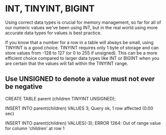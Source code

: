 # INT, TINYINT, BIGINT

Using correct data types is crucial for memory management, so far for all of our numeric values we've been using INT, but in the real world using more accurate data types for values is best practice.

If you know that a number for a row in a table will always be small, using TINYINT is a good choice. TINYINT requires only 1 byte of storage and can store values from -128 to 127 (or 0 to 255 if unsigned). This can be a more efficient choice compared to larger data types like INT or BIGINT when you are certain that the values will fall within the TINYINT range.

## Use UNSIGNED to denote a value must not ever be negative

CREATE TABLE parent (children TINYINT UNSIGNED);

INSERT INTO parent(children) VALUES 3;
Query ok, 1 row affected (0.00 sec)

INSERT INTO parent(children) VALUES(-3);
ERROR 1264: Out of range value for column 'children' at row 1

